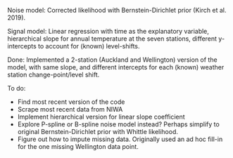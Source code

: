 Noise model:  Corrected likelihood with Bernstein-Dirichlet prior (Kirch et al. 2019).

Signal model:  Linear regression with time as the explanatory variable, hierarchical slope for annual temperature at the seven stations, different y-intercepts to account for (known) level-shifts.

Done:
Implemented a 2-station (Auckland and Wellington) version of the model, with same slope, and different intercepts for each (known) weather station change-point/level shift.

To do:
- Find most recent version of the code
- Scrape most recent data from NIWA
- Implement hierarchical version for linear slope coefficient
- Explore P-spline or B-spline noise model instead? Perhaps simplify to original Bernstein-Dirichlet prior with Whittle likelihood.
- Figure out how to impute missing data. Originally used an ad hoc fill-in for the one missing Wellington data point.

